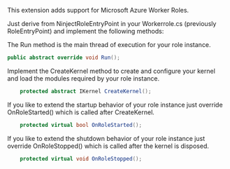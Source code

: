 This extension adds support for Microsoft Azure Worker Roles.

Just derive from NinjectRoleEntryPoint in your Workerrole.cs (previously RoleEntryPoint) and implement the following methods:

The Run method is the main thread of execution for your role instance.
```csharp
public abstract override void Run();
```

Implement the CreateKernel method to create and configure your kernel and load the modules required by your role instance.
```csharp
    protected abstract IKernel CreateKernel();
```

If you like to extend the startup behavior of your role instance just override OnRoleStarted() which is called after CreateKernel.
```csharp
    protected virtual bool OnRoleStarted();
```

If you like to extend the shutdown behavior of your role instance just override OnRoleStopped() which is called after the kernel is disposed.
```csharp
    protected virtual void OnRoleStopped();
```
